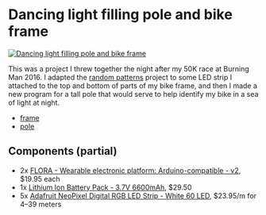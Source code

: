 # Dancing light filling pole and bike frame

[![Dancing light filling pole and bike frame](/../files/images/bike-888.gif?raw=true "Dancing light filling pole and bike frame")](#dancing-light-filling-pole-and-bike-frame)

This was a project I threw together the night after my 50K race at Burning Man 2016. I adapted the [random patterns](../random_patterns) project to some LED strip I attached to the top and bottom of parts of my bike frame, and then I made a new program for a tall pole that would serve to help identify my bike in a sea of light at night.

* [frame](frame)
* [pole](pole)

## Components (partial)

* 2x [FLORA - Wearable electronic platform: Arduino-compatible - v2][659], $19.95 each
* 1x [Lithium Ion Battery Pack - 3.7V 6600mAh][353], $29.50
* 5x [Adafruit NeoPixel Digital RGB LED Strip - White 60 LED][1138], $23.95/m for 4–39 meters

[659]: https://www.adafruit.com/products/659
[353]: https://www.adafruit.com/product/353
[1138]: https://www.adafruit.com/products/1138
